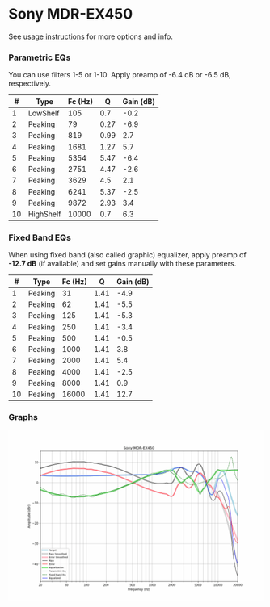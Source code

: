 # Sony MDR-EX450
See [usage instructions](https://github.com/jaakkopasanen/AutoEq#usage) for more options and info.

### Parametric EQs
You can use filters 1-5 or 1-10. Apply preamp of -6.4 dB or -6.5 dB, respectively.

|   # | Type      |   Fc (Hz) |    Q |   Gain (dB) |
|-----|-----------|-----------|------|-------------|
|   1 | LowShelf  |       105 | 0.7  |        -0.2 |
|   2 | Peaking   |        79 | 0.27 |        -6.9 |
|   3 | Peaking   |       819 | 0.99 |         2.7 |
|   4 | Peaking   |      1681 | 1.27 |         5.7 |
|   5 | Peaking   |      5354 | 5.47 |        -6.4 |
|   6 | Peaking   |      2751 | 4.47 |        -2.6 |
|   7 | Peaking   |      3629 | 4.5  |         2.1 |
|   8 | Peaking   |      6241 | 5.37 |        -2.5 |
|   9 | Peaking   |      9872 | 2.93 |         3.4 |
|  10 | HighShelf |     10000 | 0.7  |         6.3 |

### Fixed Band EQs
When using fixed band (also called graphic) equalizer, apply preamp of **-12.7 dB** (if available) and set gains manually with these parameters.

|   # | Type    |   Fc (Hz) |    Q |   Gain (dB) |
|-----|---------|-----------|------|-------------|
|   1 | Peaking |        31 | 1.41 |        -4.9 |
|   2 | Peaking |        62 | 1.41 |        -5.5 |
|   3 | Peaking |       125 | 1.41 |        -5.3 |
|   4 | Peaking |       250 | 1.41 |        -3.4 |
|   5 | Peaking |       500 | 1.41 |        -0.5 |
|   6 | Peaking |      1000 | 1.41 |         3.8 |
|   7 | Peaking |      2000 | 1.41 |         5.4 |
|   8 | Peaking |      4000 | 1.41 |        -2.5 |
|   9 | Peaking |      8000 | 1.41 |         0.9 |
|  10 | Peaking |     16000 | 1.41 |        12.7 |

### Graphs
![](./Sony%20MDR-EX450.png)
